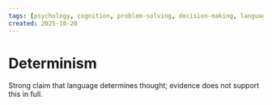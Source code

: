 ```yaml
---
tags: [psychology, cognition, problem-solving, decision-making, language, intelligence, testing, heuristics, bias]
created: 2025-10-20
---
```

# Determinism

Strong claim that language determines thought; evidence does not support this in full.
